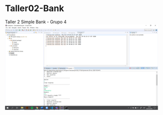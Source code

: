# Taller02-Bank
Taller 2 Simple Bank - Grupo 4
![image](https://github.com/milenortegam/Taller02-Bank/blob/main/captura%20de%20pantalla%20Milen%20Ortega.png)
